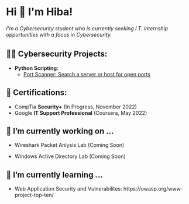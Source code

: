 <h1>Hi 👋 I'm Hiba! </h1>
  
<h6>I'm a Cybersecurity student who is currently seeking I.T. internship oppurtunities with a focus in Cybersecurity.</h6>

<h2>👩‍💻 Cybersecurity Projects:</h2>

- <b>Python Scripting: </b>
  - [Port Scanner: Search a server or host for open ports](https://github.com/hibahmad/portscanner)

<h2>📜 Certifications: </h2>

  - CompTia <b>Security+</b> (In Progress, November 2022)
  - Google <b>IT Support Professional</b> (Coursera, May 2022)

<h2>🧪 I’m currently working on ... </h2>
  
  - <p>Wireshark Packet Anlysis Lab (Coming Soon) </p>
  - <p>Windows Active Directory Lab (Coming Soon) </p> 
    
<h2>📖 I’m currently learning ...</h2>
  
   - <p>Web Application Security and Vulnerabilites: https://owasp.org/www-project-top-ten/ </p>

<!--
**hibahmad/hibahmad** is a ✨ _special_ ✨ repository because its `README.md` (this file) appears on your GitHub profile.

Here are some ideas to get you started:

- 🔭 I’m currently working on ...
- 🌱 I’m currently learning ...
- 👯 I’m looking to collaborate on ...
- 🤔 I’m looking for help with ...
- 💬 Ask me about ...
- 📫 How to reach me: ...
- 😄 Pronouns: ...
- ⚡ Fun fact: ...
-->
